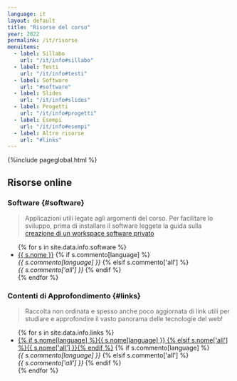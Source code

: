 ```yaml
---
language: it
layout: default
title: "Risorse del corso"
year: 2022
permalink: /it/risorse
menuitems:
  - label: Sillabo
    url: "/it/info#sillabo"
  - label: Testi
    url: "/it/info#testi"
  - label: Software
    url: "#software"
  - label: Slides
    url: "/it/info#slides"
  - label: Progetti
    url: "/it/info#progetti"	
  - label: Esempi
    url: "/it/info#esempi"
  - label: Altre risorse
    url: "#links"    
---
```


{%include pageglobal.html %}


## Risorse online

### Software  {#software}

> Applicazioni utili legate agli argomenti del corso. Per facilitare lo sviluppo, prima di installare il software leggete la guida sulla [creazione di un workspace software privato](/it/workspace)

<ul>
{% for s in site.data.info.software %}<li> 
<a href="{{ s.url }}">{{ s.nome }}</a>
{% if s.commento[language] %}   <br/><em>{{ s.commento[language] }}</em>
{% elsif s.commento['all'] %}   <br/><em>{{ s.commento['all'] }}</em> 
{% endif %}</li>{% endfor %}
</ul>

### Contenti di Approfondimento {#links}

> Raccolta non ordinata e spesso anche poco aggiornata di link utili per studiare e approfondire il vasto panorama delle tecnologie del web!

<ul>
{% for s in site.data.info.links %}<li> 
<a href="{{ s.url }}">{% if s.nome[language] %}{{ s.nome[language] }}
{% elsif s.nome['all'] %}{{ s.nome['all'] }}{% endif %}</a>
{% if s.commento[language] %}   <br/><em>{{ s.commento[language] }}</em>
{% elsif s.commento['all'] %}   <br/><em>{{ s.commento['all'] }}</em> 
{% endif %}</li>{% endfor %}
</ul>

